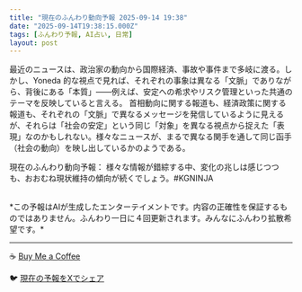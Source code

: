 ```yaml
---
title: "現在のふんわり動向予報 2025-09-14 19:38"
date: "2025-09-14T19:38:15.000Z"
tags: [ふんわり予報, AI占い, 日常]
layout: post
---
```


最近のニュースは、政治家の動向から国際経済、事故や事件まで多岐に渡る。しかし、Yoneda 的な視点で見れば、それぞれの事象は異なる「文脈」でありながら、背後にある「本質」——例えば、安定への希求やリスク管理といった共通のテーマを反映していると言える。  首相動向に関する報道も、経済政策に関する報道も、それぞれの「文脈」で異なるメッセージを発信しているように見えるが、それらは「社会の安定」という同じ「対象」を異なる視点から捉えた「表現」なのかもしれない。様々なニュースが、まるで異なる関手を通して同じ函手（社会の動向）を映し出しているかのようである。

現在のふんわり動向予報：
様々な情報が錯綜する中、変化の兆しは感じつつも、おおむね現状維持の傾向が続くでしょう。#KGNINJA

<br>
*この予報はAIが生成したエンターテイメントです。内容の正確性を保証するものではありません。ふんわり一日に４回更新されます。みんなにふんわり拡散希望です。*

---
☕️ [Buy Me a Coffee](https://www.buymeacoffee.com/kgninja)

🐦 [現在の予報をXでシェア](https://twitter.com/intent/tweet?text=%E7%8F%BE%E5%9C%A8%E3%81%AE%E3%81%B5%E3%82%93%E3%82%8F%E3%82%8A%E4%BA%88%E5%A0%B1%3A%20%E3%80%8C%E6%9C%80%E8%BF%91%E3%81%AE%E3%83%8B%E3%83%A5%E3%83%BC%E3%82%B9%E3%81%AF%E3%80%81%E6%94%BF%E6%B2%BB%E5%AE%B6%E3%81%AE%E5%8B%95%E5%90%91%E3%81%8B%E3%82%89%E5%9B%BD%E9%9A%9B%E7%B5%8C%E6%B8%88%E3%80%81%E4%BA%8B%E6%95%85%E3%82%84%E4%BA%8B%E4%BB%B6%E3%81%BE%E3%81%A7%E5%A4%9A%E5%B2%90%E3%81%AB%E6%B8%A1%E3%82%8B%E3%80%82%E3%80%8D%23KGNINJA%20%E7%B6%9A%E3%81%8D%E3%81%AF%E3%83%96%E3%83%AD%E3%82%B0%E3%81%A7%EF%BC%81%F0%9F%91%87&url=https%3A%2F%2Fkg-ninja.github.io%2FFunwariyoso%2F)
